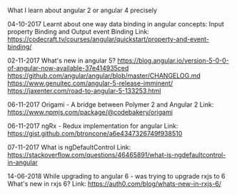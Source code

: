What I learn about angular 2 or angular 4 precisely

04-10-2017 
Learnt about one way data binding in angular
concepts: Input property Binding and Output event Binding
Link: https://codecraft.tv/courses/angular/quickstart/property-and-event-binding/

02-11-2017
What's new in angular 5?
https://blog.angular.io/version-5-0-0-of-angular-now-available-37e414935ced
https://github.com/angular/angular/blob/master/CHANGELOG.md
https://www.genuitec.com/angular-5-release-imminent/
https://jaxenter.com/road-to-angular-5-133253.html


06-11-2017
Origami - A bridge between Polymer 2 and Angular 2
Link: https://www.npmjs.com/package/@codebakery/origami

06-11-2017
ngRx - Redux implementation for angular
Link: https://gist.github.com/btroncone/a6e4347326749f938510

07-11-2017
What is ngDefaultControl
Link: https://stackoverflow.com/questions/46465891/what-is-ngdefaultcontrol-in-angular

14-06-2018
While upgrading to angular 6 - was trying to upgrade rxjs to 6
What's new in rxjs 6?
Link: https://auth0.com/blog/whats-new-in-rxjs-6/

